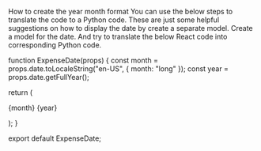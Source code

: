 
How to create the year month format
You can use the below steps to translate the code to a Python code.
These are just some helpful suggestions on how to display the date by create a separate model.
Create a model for the date.
And try to translate the below React code into corresponding Python code.

function ExpenseDate(props) {
  const month = props.date.toLocaleString("en-US", { month: "long" });
  const year = props.date.getFullYear();

  return (
    <div className="expense-date">
      <div>
        {month} {year}
      </div>
  
  );
}

export default ExpenseDate;
